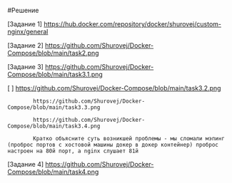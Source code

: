 #Решение

[Задание 1] https://hub.docker.com/repository/docker/shurovej/custom-nginx/general

[Задание 2] https://github.com/Shurovej/Docker-Compose/blob/main/task2.png

[Задание 3] https://github.com/Shurovej/Docker-Compose/blob/main/task3.1.png

[         ] https://github.com/Shurovej/Docker-Compose/blob/main/task3.2.png
            
            https://github.com/Shurovej/Docker-Compose/blob/main/task3.3.png
            
            https://github.com/Shurovej/Docker-Compose/blob/main/task3.4.png
            
            Кратко объясните суть возникшей проблемы - мы сломали мэпинг (проброс портов с хостовой машины докер в докер контейнер) проброс настроен на 80й порт, а nginx слушает 81й

[Задание 4] https://github.com/Shurovej/Docker-Compose/blob/main/task4.png
